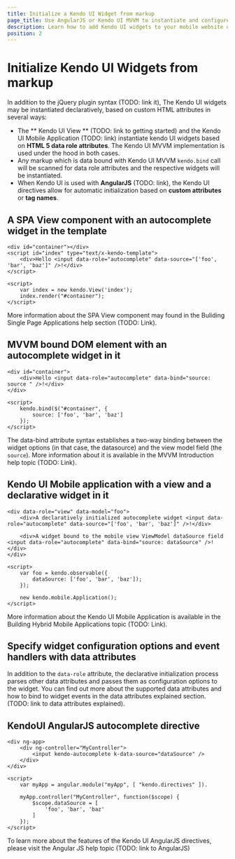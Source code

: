 ```yaml
---
title: Initialize a Kendo UI Widget from markup
page_title: Use AngularJS or Kendo UI MVVM to instantiate and configure Kendo UI widgets
description: Learn how to add Kendo UI widgets to your mobile website or web application.
position: 2
---
```


# Initialize Kendo UI Widgets from markup

In addition to the jQuery plugin syntax (TODO: link it), The Kendo UI widgets may be instantiated declaratively, based on custom HTML attributes in several ways:

* The ** Kendo UI View ** (TODO: link to getting started) and the Kendo UI Mobile Application (TODO: link) instantiate kendo UI widgets based on **HTML 5 data role attributes**. The Kendo UI MVVM implementation is used under the hood in both cases.
* Any markup which is data bound with Kendo UI MVVM `kendo.bind` call will be scanned for data role attributes and the respective widgets will be instantiated.
* When Kendo UI is used with **AngularJS** (TODO: link), the Kendo UI directives allow for automatic initialization based on **custom attributes** or **tag names**.

## A SPA View component with an autocomplete widget in the template

    <div id="container"></div>
    <script id="index" type="text/x-kendo-template">
        <div>Hello <input data-role="autocomplete" data-source="['foo', 'bar', 'baz']" />!</div>
    </script>

    <script>
        var index = new kendo.View('index');
        index.render("#container");
    </script>

More information about the SPA View component may found in the Buliding Single Page Applications help section (TODO: Link).

## MVVM bound DOM element with an autocomplete widget in it

    <div id="container">
        <div>Hello <input data-role="autocomplete" data-bind="source: source " />!</div>
    </div>

    <script>
        kendo.bind($("#container", {
            source: ['foo', 'bar', 'baz']
        });
    </script>

The data-bind attribute syntax establishes a two-way binding between the widget options (in that case, the datasource) and the view model field (the `source`). More information about it is available in the MVVM Introduction help topic (TODO: Link).

## Kendo UI Mobile application with a view and a declarative widget in it

    <div data-role="view" data-model="foo">
        <div>A declaratively initialized autocomplete widget <input data-role="autocomplete" data-source="['foo', 'bar', 'baz']" />!</div>

        <div>A widget bound to the mobile view ViewModel dataSource field <input data-role="autocomplete" data-bind="source: dataSource" />!</div>
    </div>

    <script>
        var foo = kendo.observable({
            dataSource: ['foo', 'bar', 'baz']);
        });

        new kendo.mobile.Application();
    </script>


More information about the Kendo UI Mobile Application is available in the Building Hybrid Mobile Applications topic (TODO: Link).

## Specify widget configuration options and event handlers with data attributes

In addition to the `data-role` attribute, the declarative initialization process parses other data attributes and passes them as configuration options to the widget.
You can find out more about the supported data attributes and how to bind to widget events in the data attributes explained section.  (TODO: link to data attributes explained).


## KendoUI AngularJS autocomplete directive

    <div ng-app>
        <div ng-controller="MyController">
            <input kendo-autocomplete k-data-source="dataSource" />
        </div>
    </div>

    <script>
        var myApp = angular.module("myApp", [ "kendo.directives" ]).

        myApp.controller("MyController", function($scope) {
            $scope.dataSource = [
                'foo', 'bar', 'baz'
            ]
        });
    </script>

To learn more about the features of the Kendo UI AngularJS directives, please visit the Angular JS help topic (TODO: link to AngularJS)
